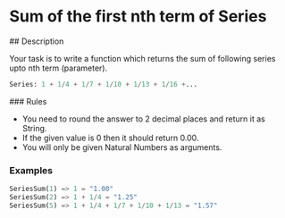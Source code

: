 # Sum of the first nth term of Series

## Description

Your task is to write a function which returns the sum of following series upto nth term (parameter).

```python
Series: 1 + 1/4 + 1/7 + 1/10 + 1/13 + 1/16 +...
```

### Rules

* You need to round the answer to 2 decimal places and return it as String.
* If the given value is 0 then it should return 0.00.
* You will only be given Natural Numbers as arguments.

### Examples

```python
SeriesSum(1) => 1 = "1.00"
SeriesSum(2) => 1 + 1/4 = "1.25"
SeriesSum(5) => 1 + 1/4 + 1/7 + 1/10 + 1/13 = "1.57"
```